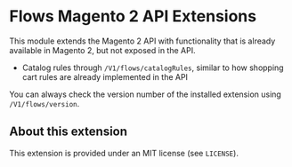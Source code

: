 # Flows Magento 2 API Extensions

This module extends the Magento 2 API with functionality that is already available in Magento 2, but not exposed in the API.

* Catalog rules through `/V1/flows/catalogRules`, similar to how shopping cart rules are already implemented in the API

You can always check the version number of the installed extension using `/V1/flows/version`.

## About this extension

This extension is provided under an MIT license (see `LICENSE`).
